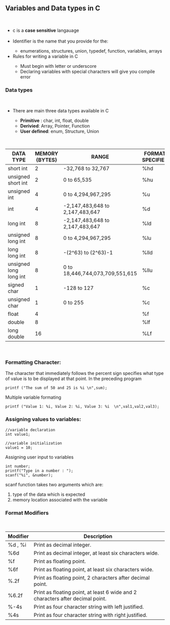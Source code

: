 ## Variables and Data types in C   
<br>
<ul>
<li>c is a <b>case sensitive</b> langauage  </li>  
<br>
<li>Identifier is the name that you provide for the:</li>  
<ul><li>enumerations, structures, union, typedef, function, variables, arrays</li> </ul>
<li>Rules for writing a variable in C  </li>
<ul>
<li>Must begin with letter or underscore</li>
<li>Declaring variables with special characters will give you compile error</li>
</ul>
</ul>

### Data types  
<br>
<ul>
<li>There are main three data types available in C</li>
<ul>
<li><b>Primitive</b> : char, int, float, double</li>
<li><b>Derivied</b>: Array, Pointer, Function</li>
<li><b>User defined</b>: enum, Structure, Union</li>
</ul>
</ul>  

<br>

| DATA TYPE              | MEMORY (BYTES) | RANGE                           | FORMAT SPECIFIER |
|------------------------|----------------|---------------------------------|------------------|
| short int              | 2              | -32,768 to 32,767               | %hd              |
| unsigned short int     | 2              | 0 to 65,535                     | %hu              |
| unsigned int           | 4              | 0 to 4,294,967,295              | %u               |
| int                    | 4              | -2,147,483,648 to 2,147,483,647 | %d               |
| long int               | 8              | -2,147,483,648 to 2,147,483,647 | %ld              |
| unsigned long int      | 8              | 0 to 4,294,967,295              | %lu              |
| long long int          | 8              | -(2^63) to (2^63)-1             | %lld             |
| unsigned long long int | 8              | 0 to 18,446,744,073,709,551,615 | %llu             |
| signed char            | 1              | -128 to 127                     | %c               |
| unsigned char          | 1              | 0 to 255                        | %c               |
| float                  | 4              |                                 | %f               |
| double                 | 8              |                                 | %lf              |
| long double            | 16             |                                 | %Lf              |  

<br>  

### Formatting Character:  
  
The character that immediately follows the percent sign specifies what type of value is to be displayed at that point. In the preceding program  
~~~
printf ("The sum of 50 and 25 is %i \n",sum);
~~~   
Multiple variable formating   
~~~
printf ("Value 1: %i, Value 2: %i, Value 3: %i  \n",val1,val2,val3);
~~~   

### Assigning values to variables: 
~~~
//variable declaration
int value1;

//variable initialization
value1 = 10;
~~~   

Assigning user input to variables 
~~~
int number;
printf("Type in a number : ");
scanf("%i", &number);
~~~   

scanf function takes two arguments which are:
    <ol>
    <li>type of the data which is expected</li>
    <li>memory location associated with the variable</li>
    </ol>

### Format Modifiers   
<br>

| Modifier | Description                                                                    |
|----------|--------------------------------------------------------------------------------|
| %d , %i  | Print as decimal integer.                                                      |
| %6d      | Print as decimal integer, at least six characters wide.                        |
| %f       | Print as floating point.                                                       |
| %6f      | Print as floating point, at least six characters wide.                         |
| %.2f     | Print as floating point, 2 characters after decimal point.                     |
| %6.2f    | Print as floating point, at least 6 wide and 2 characters after decimal point. |
| %-4s     | Print as four character string with left justified.                            |
| %4s      | Print as four character string with right justified.                           |